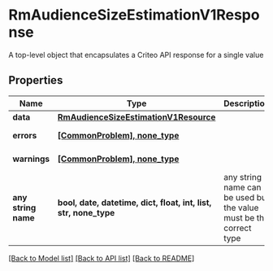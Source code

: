 # RmAudienceSizeEstimationV1Response

A top-level object that encapsulates a Criteo API response for a single value

## Properties
Name | Type | Description | Notes
------------ | ------------- | ------------- | -------------
**data** | [**RmAudienceSizeEstimationV1Resource**](RmAudienceSizeEstimationV1Resource.md) |  | [optional] 
**errors** | [**[CommonProblem], none_type**](CommonProblem.md) |  | [optional] [readonly] 
**warnings** | [**[CommonProblem], none_type**](CommonProblem.md) |  | [optional] [readonly] 
**any string name** | **bool, date, datetime, dict, float, int, list, str, none_type** | any string name can be used but the value must be the correct type | [optional]

[[Back to Model list]](../README.md#documentation-for-models) [[Back to API list]](../README.md#documentation-for-api-endpoints) [[Back to README]](../README.md)


